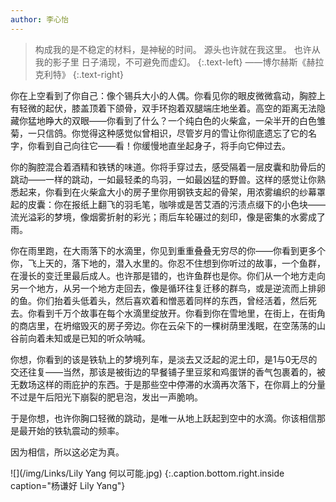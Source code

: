 ```yaml
---
author: 李心怡
---
```

> 构成我的是不稳定的材料，是神秘的时间。
源头也许就在我这里。
也许从我的影子里
日子涌现，不可避免而虚幻。
> {:.text-left}
> ——博尔赫斯《赫拉克利特》
> {:.text-right}

你在上空看到了你自己：像个锡兵大小的人偶。你看见你的眼皮微微翕动，胸腔上有轻微的起伏，膝盖顶着下颌骨，双手环抱着双腿端庄地坐着。高空的距离无法隐藏你猛地睁大的双眼——你看到了什么？一个纯白色的火柴盒，一朵半开的白色雏菊，一只信鸽。你觉得这种感觉似曾相识，尽管岁月的雪让你彻底遗忘了它的名字，你看到自己向往它——看！你缓慢地直坐起身子，将手向它伸过去。

你的胸腔混合着酒精和铁锈的味道。你将手穿过去，感受隔着一层皮囊和肋骨后的跳动——一样的跳动，一如最轻柔的鸟羽，一如最凶猛的野兽。这样的感觉让你熟悉起来，你看到在火柴盒大小的房子里你用钢铁支起的骨架，用浓雾编织的纱幕罩起的皮囊：你在报纸上翻飞的羽毛笔，咖啡或是苦艾酒的污渍点缀下的小色块——流光溢彩的梦境，像烟雾折射的彩光；雨后车轮碾过的刻印，像是密集的水雾成了雨。

你在雨里跑，在大雨落下的水滴里，你见到重重叠叠无穷尽的你——你看到更多个你，飞上天的，落下地的，潜入水里的。你忍不住想到你听过的故事，一个鱼群，在漫长的变迁里最后成人。也许那是错的，也许鱼群也是你。你们从一个地方走向另一个地方，从另一个地方走回去，像是循环往复迁移的群鸟，或是逆流而上排卵的鱼。你们抬着头低着头，然后喜欢着和憎恶着同样的东西，曾经活着，然后死去。你看到千万个故事在每个水滴里绽放开。你看到你在雪地里，在街上，在街角的商店里，在坍缩毁灭的房子旁边。你在云朵下的一棵树荫里浅眠，在空荡荡的山谷前向着未知或是已知的听众呐喊。 

你想，你看到的该是铁轨上的梦境列车，是淡去又泛起的泥土印，是1与0无尽的交还往复——当然，那该是被街边的早餐铺子里豆浆和鸡蛋饼的香气包裹着的，被无数场这样的雨庇护的东西。于是那些空中停滞的水滴再次落下，在你肩上的分量不过是午后阳光下崩裂的肥皂泡，发出一声脆响。

于是你想，也许你胸口轻微的跳动，是唯一从地上跃起到空中的水滴。你该相信那是最开始的铁轨震动的频率。

因为相信，所以这必定为真。

![](/img/Links/Lily Yang 何以可能.jpg)
{:.caption.bottom.right.inside caption="杨谦好 Lily Yang"}
